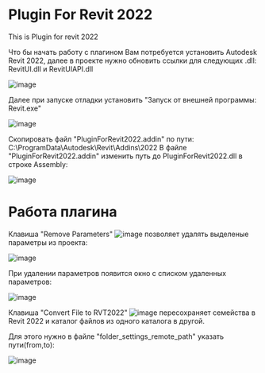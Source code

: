 # Plugin For Revit 2022
This is Plugin for revit 2022

Что бы начать работу с плагином Вам потребуется установить Autodesk Revit 2022, далее в проекте нужно обновить ссылки для следующих .dll: RevitUI.dll и RevitUIAPI.dll

![image](https://github.com/EvgenyLipayMinsk/PluginForRevit2022/assets/69685960/adf4d4cd-5d7b-4de7-b1bf-533251bbfc7f)

Далее при запуске отладки установить "Запуск от внешней программы: Revit.exe"

![image](https://github.com/EvgenyLipayMinsk/PluginForRevit2022/assets/69685960/4e83dbe1-5aed-4c46-8113-1be73e947718)

Скопировать файл "PluginForRevit2022.addin" по пути: C:\ProgramData\Autodesk\Revit\Addins\2022
В файле "PluginForRevit2022.addin" изменить путь до PluginForRevit2022.dll в строке Assembly:

![image](https://github.com/EvgenyLipayMinsk/PluginForRevit2022/assets/69685960/061cbc21-5e96-45a6-b888-c5f0df629921)

# Работа плагина

Клавиша "Remove Parameters" ![image](https://github.com/EvgenyLipayMinsk/PluginForRevit2022/assets/69685960/f8980660-7935-4c3c-96fe-92b82260b9a8) позволяет удалять выделеные параметры из проекта:

![image](https://github.com/EvgenyLipayMinsk/PluginForRevit2022/assets/69685960/44749228-542b-4ba3-8992-2b4089dc0768)

При удалении параметров появится окно с списком удаленных параметров:

![image](https://github.com/EvgenyLipayMinsk/PluginForRevit2022/assets/69685960/3cca7a79-2e07-4e0a-9560-937ee51d4ec3)


Клавиша "Convert File to RVT2022" ![image](https://github.com/EvgenyLipayMinsk/PluginForRevit2022/assets/69685960/5729c78b-ac45-46a6-995d-684aa9ee7d9b) пересохраняет семейства в Revit 2022 и каталог файлов из одного каталога в другой.

Для этого нужно в файле "folder_settings_remote_path" указать пути(from,to):

![image](https://github.com/EvgenyLipayMinsk/PluginForRevit2022/assets/69685960/0a91523e-76d4-4565-9739-6745dbdc3a0d)


